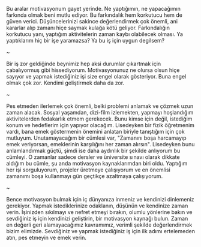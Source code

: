 Bu aralar motivasyonum gayet yerinde. Ne yaptığımın, ne yapacağımın farkında olmak beni mutlu ediyor. Bu farkındalık hem korkutucu hem de güven verici. Düşüncelerinizi sakince değerlendirmek çok önemli, ani kararlar alıp zamanı hiçe saymak kulağa kötü geliyor. Farkındalığın korkutucu yanı, yaptığım aktivitelerin zaman kaybı olabilecek olması. Ya yaptıklarım hiç bir işe yaramazsa? Ya bu iş için uygun degilsem?

~

Bir iş zor geldiğinde beynimiz hep aksi durumlar çıkartmak için çabalıyormuş gibi hissediyorum. Motivasyonunuz ne olursa olsun hiçe sayıyor ve yapmak istediğiniz işi size engel olarak gösteriyor. Buna engel olmak çok zor. Kendimi geliştirmek daha da zor.

~

Pes etmeden ilerlemek çok önemli, belki problemi anlamak ve çözmek uzun zaman alacak. Sosyal yaşamdan, dizi-film izlemekten, yapmayı hoşlandığım aktivitelerden fedakarlık etmem gerekecek. Bunu kimse için değil, istediğim konum ve hedeflerim için yapıyor olacağım. Lisedeyken bir fizik öğretmenim vardı, bana emek göstermenin önemini anlatan biriyle tanıştığım için çok mutluyum. Unutamayacağım bir cümlesi var, "Zamanını boşa harcamayıp emek veriyorsan, emeklerinin karşılığını her zaman alırsın". Lisedeyken bunu anlamlandırmak güçtü, şimdi ise daha aydınlık bir şekilde anlıyorum bu cümleyi. O zamanlar sadece dersler ve üniversite sınavı olarak dikkate aldığım bu cümle, şu anda motivasyon kaynaklarımdan biri oldu. Yaptığım her işi sorguluyorum, projeler üretmeye çalışıyorum ve en önemlisi zamanımı boşa kullanmayı gün geçtikçe azaltmaya çalışıyorum.

~

Bence motivasyon bulmak için iç dünyanıza inmeniz ve kendinizi dinlemeniz gerekiyor. Yapmak istediklerinize odaklanın, düşünün ve kendinize zaman verin. İşinizden sıkılmayı ve nefret etmeyi bırakın, olumlu yönlerine bakın ve sevdiğiniz iş için kendinizi geliştirin, bir motivasyon kaynağı bulun. Zaman en değerli geri alamayacağımız kavramımız, verimli şekilde değerlendirmek bizim elimizde. Sevdiğiniz ve yapmak istediğiniz iş için ilk adımı ertelemeden atın, pes etmeyin ve emek verin.